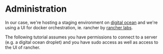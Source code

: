 # Administration

In our case, we're hosting a staging environment on [digital ocean](https://www.digitalocean.com/) and we're using a UI for docker orchestration, ie. rancher by [rancher labs](https://rancher.com/).

The following tutorial assumes you have permissions to connect to a server (e.g. a digital ocean droplet) and you have sudo access as well as access to the UI of rancher.


